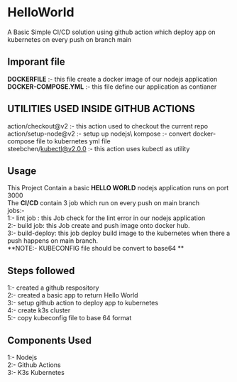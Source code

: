 # HelloWorld

A Basic Simple CI/CD solution using github action which deploy app on kubernetes on every push on branch main

## Imporant file

**DOCKERFILE** :- this file create a docker image of our nodejs application\
**DOCKER-COMPOSE.YML** :- this file define our application as contianer

## UTILITIES USED INSIDE GITHUB ACTIONS

action/checkout@v2 :- this action used to checkout the current repo\
action/setup-node@v2 :- setup up nodejs\ 
kompose :- convert docker-compose file to kubernetes yml file\
steebchen/kubectl@v2.0.0 :- this action uses kubectl as utility


## Usage
This Project Contain a basic **HELLO WORLD** nodejs application runs on port 3000\
The **CI/CD** contain 3 job which run on every push on main branch\
jobs:-\
  1:- lint job : this Job check for the lint error in our  nodejs application\
  2:- build job: this Job create and push image onto docker hub.\
  3:- build-deploy: this job deploy build image to the kubernetes when there a push happens on main branch.\
**NOTE:- KUBECONFIG file should be convert to base64 **

## Steps followed

1:- created  a github respository\
2:- created a basic app to return Hello World\
3:- setup github action to deploy app to kubernetes\
4:- create k3s  cluster\
5:- copy kubeconfig file to base 64  format

## Components Used

1:- Nodejs\
2:- Github Actions\
3:- K3s Kubernetes
